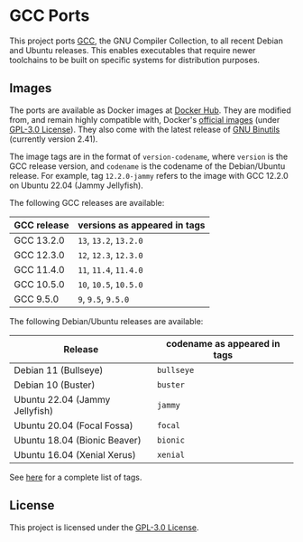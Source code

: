 # GCC Ports

This project ports [GCC](https://gcc.gnu.org/), the GNU Compiler Collection, to
all recent Debian and Ubuntu releases. This enables executables that require
newer toolchains to be built on specific systems for distribution purposes.

## Images

The ports are available as Docker images at
[Docker Hub](https://hub.docker.com/r/zhongruoyu/gcc-ports). They are modified
from, and remain highly compatible with, Docker's
[official images](https://github.com/docker-library/gcc) (under
[GPL-3.0 License](https://github.com/docker-library/gcc/blob/master/LICENSE)).
They also come with the latest release of
[GNU Binutils](https://www.gnu.org/software/binutils/) (currently version
2.41).

The image tags are in the format of `version-codename`, where `version` is the
GCC release version, and `codename` is the codename of the Debian/Ubuntu
release. For example, tag `12.2.0-jammy` refers to the image with GCC 12.2.0 on
Ubuntu 22.04 (Jammy Jellyfish).

The following GCC releases are available:

| GCC release | versions as appeared in tags |
| ----------- | ---------------------------- |
| GCC 13.2.0  | `13`, `13.2`, `13.2.0`       |
| GCC 12.3.0  | `12`, `12.3`, `12.3.0`       |
| GCC 11.4.0  | `11`, `11.4`, `11.4.0`       |
| GCC 10.5.0  | `10`, `10.5`, `10.5.0`       |
| GCC 9.5.0   | `9`, `9.5`, `9.5.0`          |

The following Debian/Ubuntu releases are available:

| Release                        | codename as appeared in tags |
| ------------------------------ | ---------------------------- |
| Debian 11 (Bullseye)           | `bullseye`                   |
| Debian 10 (Buster)             | `buster`                     |
| Ubuntu 22.04 (Jammy Jellyfish) | `jammy`                      |
| Ubuntu 20.04 (Focal Fossa)     | `focal`                      |
| Ubuntu 18.04 (Bionic Beaver)   | `bionic`                     |
| Ubuntu 16.04 (Xenial Xerus)    | `xenial`                     |

See [here](https://hub.docker.com/r/zhongruoyu/gcc-ports/tags) for a complete
list of tags.

## License

This project is licensed under the [GPL-3.0 License](LICENSE).
